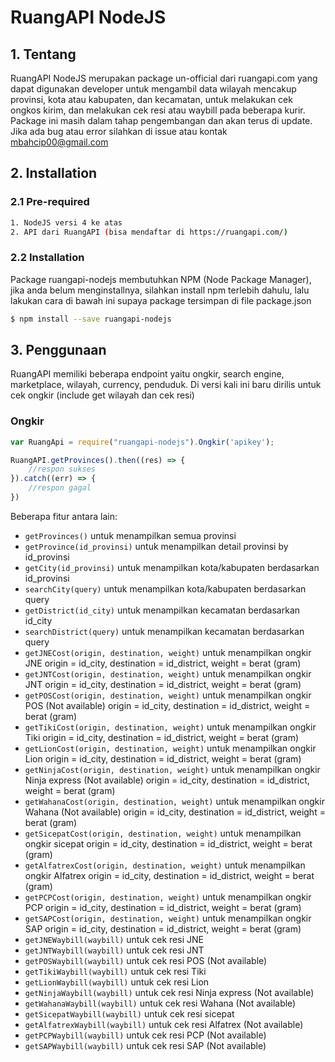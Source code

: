 # RuangAPI NodeJS

## 1. Tentang

RuangAPI NodeJS merupakan package un-official dari ruangapi.com yang dapat digunakan developer untuk mengambil data wilayah mencakup provinsi, kota atau kabupaten, dan kecamatan, untuk melakukan cek ongkos kirim, dan melakukan cek resi atau waybill pada beberapa kurir. Package ini masih dalam tahap pengembangan dan akan terus di update. Jika ada bug atau error silahkan di issue atau kontak mbahcip00@gmail.com

## 2. Installation

### 2.1 Pre-required

```sh
1. NodeJS versi 4 ke atas
2. API dari RuangAPI (bisa mendaftar di https://ruangapi.com/)
```

### 2.2 Installation

Package ruangapi-nodejs membutuhkan NPM (Node Package Manager), jika anda belum menginstallnya, silahkan install npm terlebih dahulu, lalu lakukan cara di bawah ini supaya package tersimpan di file package.json

```sh
$ npm install --save ruangapi-nodejs
```

## 3. Penggunaan

RuangAPI memiliki beberapa endpoint yaitu ongkir, search engine, marketplace, wilayah, currency, penduduk. Di versi kali ini baru dirilis untuk cek ongkir (include get wilayah dan cek resi)

### Ongkir

```javascript
var RuangApi = require("ruangapi-nodejs").Ongkir('apikey');

RuangAPI.getProvinces().then((res) => {
    //respon sukses
}).catch((err) => {
    //respon gagal
})
```

Beberapa fitur antara lain:

- `getProvinces()` untuk menampilkan semua provinsi
- `getProvince(id_provinsi)` untuk menampilkan detail provinsi by id_provinsi
- `getCity(id_provinsi)` untuk menampilkan kota/kabupaten berdasarkan id_provinsi
- `searchCity(query)` untuk menampilkan kota/kabupaten berdasarkan query
- `getDistrict(id_city)` untuk menampilkan kecamatan berdasarkan id_city
- `searchDistrict(query)` untuk menampilkan kecamatan berdasarkan query
- `getJNECost(origin, destination, weight)` untuk menampilkan ongkir JNE
  origin = id_city, destination = id_district, weight = berat (gram)
- `getJNTCost(origin, destination, weight)` untuk menampilkan ongkir JNT
  origin = id_city, destination = id_district, weight = berat (gram)
- `getPOSCost(origin, destination, weight)` untuk menampilkan ongkir POS (Not available)
  origin = id_city, destination = id_district, weight = berat (gram)
- `getTikiCost(origin, destination, weight)` untuk menampilkan ongkir Tiki
  origin = id_city, destination = id_district, weight = berat (gram)
- `getLionCost(origin, destination, weight)` untuk menampilkan ongkir Lion
  origin = id_city, destination = id_district, weight = berat (gram)
- `getNinjaCost(origin, destination, weight)` untuk menampilkan ongkir Ninja express (Not available)
  origin = id_city, destination = id_district, weight = berat (gram)
- `getWahanaCost(origin, destination, weight)` untuk menampilkan ongkir Wahana (Not available)
  origin = id_city, destination = id_district, weight = berat (gram)
- `getSicepatCost(origin, destination, weight)` untuk menampilkan ongkir sicepat
  origin = id_city, destination = id_district, weight = berat (gram)
- `getAlfatrexCost(origin, destination, weight)` untuk menampilkan ongkir Alfatrex
  origin = id_city, destination = id_district, weight = berat (gram)
- `getPCPCost(origin, destination, weight)` untuk menampilkan ongkir PCP
  origin = id_city, destination = id_district, weight = berat (gram)
- `getSAPCost(origin, destination, weight)` untuk menampilkan ongkir SAP
  origin = id_city, destination = id_district, weight = berat (gram)
- `getJNEWaybill(waybill)` untuk cek resi JNE
- `getJNTWaybill(waybill)` untuk cek resi JNT
- `getPOSWaybill(waybill)` untuk cek resi POS (Not available)
- `getTikiWaybill(waybill)` untuk cek resi Tiki
- `getLionWaybill(waybill)` untuk cek resi Lion
- `getNinjaWaybill(waybill)` untuk cek resi Ninja express (Not available)
- `getWahanaWaybill(waybill)` untuk cek resi Wahana (Not available)
- `getSicepatWaybill(waybill)` untuk cek resi sicepat
- `getAlfatrexWaybill(waybill)` untuk cek resi Alfatrex (Not available)
- `getPCPWaybill(waybill)` untuk cek resi PCP (Not available)
- `getSAPWaybill(waybill)` untuk cek resi SAP (Not available)
